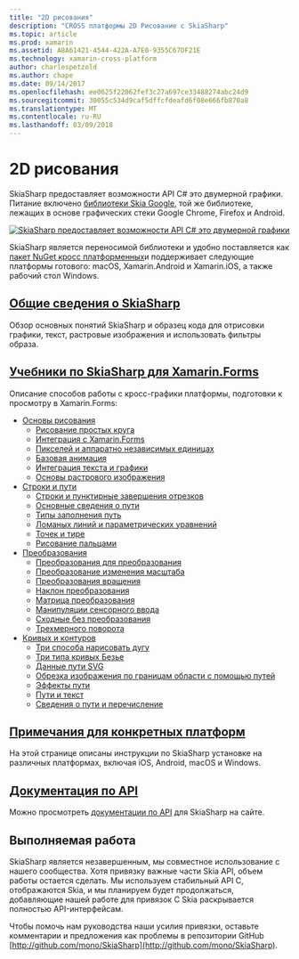 ```yaml
---
title: "2D рисования"
description: "CROSS платформы 2D Рисование с SkiaSharp"
ms.topic: article
ms.prod: xamarin
ms.assetid: A8A61421-4544-422A-A7E0-9355C67DF21E
ms.technology: xamarin-cross-platform
author: charlespetzold
ms.author: chape
ms.date: 09/14/2017
ms.openlocfilehash: ee0625f22062fef3c27a697ce33488274abc24d9
ms.sourcegitcommit: 30055c534d9caf5dffcfdeafd6f08e666fb870a8
ms.translationtype: MT
ms.contentlocale: ru-RU
ms.lasthandoff: 03/09/2018
---
```

# <a name="2d-drawing"></a>2D рисования

SkiaSharp предоставляет возможности API C# это двумерной графики. Питание включено [библиотеки Skia Google](http://skia.org), той же библиотеке, лежащих в основе графических стеки Google Chrome, Firefox и Android.

[![](images/ide-sml.png "SkiaSharp предоставляет возможности API C# это двумерной графики")](images/ide.png#lightbox)

SkiaSharp является переносимой библиотеки и удобно поставляется как [пакет NuGet кросс платформенных](https://www.nuget.org/packages/SkiaSharp)и поддерживает следующие платформы готового: macOS, Xamarin.Android и Xamarin.iOS, а также рабочий стол Windows.

## <a name="introduction-to-skiasharpgraphics-gamesskiasharpintroductionmd"></a>[Общие сведения о SkiaSharp](~/graphics-games/skiasharp/introduction.md)

Обзор основных понятий SkiaSharp и образец кода для отрисовки графики, текст, растровые изображения и использовать фильтры образа.

## <a name="skiasharp-tutorials-for-xamarinformsxamarin-formsuser-interfacegraphicsskiasharpindexmd"></a>[Учебники по SkiaSharp для Xamarin.Forms](~/xamarin-forms/user-interface/graphics/skiasharp/index.md)

Описание способов работы с кросс-графики платформы, подготовки к просмотру в Xamarin.Forms:

- [Основы рисования](~/xamarin-forms/user-interface/graphics/skiasharp/basics/index.md)
  * [Рисование простых круга](~/xamarin-forms/user-interface/graphics/skiasharp/basics/circle.md)
  * [Интеграция с Xamarin.Forms](~/xamarin-forms/user-interface/graphics/skiasharp/basics/integration.md)
  * [Пикселей и аппаратно независимых единицах](~/xamarin-forms/user-interface/graphics/skiasharp/basics/pixels.md)
  * [Базовая анимация](~/xamarin-forms/user-interface/graphics/skiasharp/basics/animation.md)
  * [Интеграция текста и графики](~/xamarin-forms/user-interface/graphics/skiasharp/basics/text.md)
  * [Основы растрового изображения](~/xamarin-forms/user-interface/graphics/skiasharp/basics/bitmaps.md)
- [Строки и пути](~/xamarin-forms/user-interface/graphics/skiasharp/paths/index.md)
  * [Строки и пунктирные завершения отрезков](~/xamarin-forms/user-interface/graphics/skiasharp/paths/lines.md)
  * [Основные сведения о пути](~/xamarin-forms/user-interface/graphics/skiasharp/paths/paths.md)
  * [Типы заполнения путь](~/xamarin-forms/user-interface/graphics/skiasharp/paths/fill-types.md)
  * [Ломаных линий и параметрических уравнений](~/xamarin-forms/user-interface/graphics/skiasharp/paths/polylines.md)
  * [Точек и тире](~/xamarin-forms/user-interface/graphics/skiasharp/paths/dots.md)
  * [Рисование пальцами](~/xamarin-forms/user-interface/graphics/skiasharp/paths/finger-paint.md)
- [Преобразования](~/xamarin-forms/user-interface/graphics/skiasharp/transforms/index.md)
  * [Преобразования для преобразования](~/xamarin-forms/user-interface/graphics/skiasharp/transforms/translate.md)
  * [Преобразование изменения масштаба](~/xamarin-forms/user-interface/graphics/skiasharp/transforms/scale.md)
  * [Преобразования вращения](~/xamarin-forms/user-interface/graphics/skiasharp/transforms/rotate.md)
  * [Наклон преобразования](~/xamarin-forms/user-interface/graphics/skiasharp/transforms/skew.md)
  * [Матрица преобразования](~/xamarin-forms/user-interface/graphics/skiasharp/transforms/matrix.md)
  * [Манипуляции сенсорного ввода](~/xamarin-forms/user-interface/graphics/skiasharp/transforms/touch.md)
  * [Сходные без преобразования](~/xamarin-forms/user-interface/graphics/skiasharp/transforms/non-affine.md)
  * [Трехмерного поворота](~/xamarin-forms/user-interface/graphics/skiasharp/transforms/3d-rotation.md)
- [Кривых и контуров](~/xamarin-forms/user-interface/graphics/skiasharp/curves/index.md)
  * [Три способа нарисовать дугу](~/xamarin-forms/user-interface/graphics/skiasharp/curves/arcs.md)
  * [Три типа кривых Безье](~/xamarin-forms/user-interface/graphics/skiasharp/curves/beziers.md)
  * [Данные пути SVG](~/xamarin-forms/user-interface/graphics/skiasharp/curves/path-data.md)
  * [Обрезка изображения по границам области с помощью путей](~/xamarin-forms/user-interface/graphics/skiasharp/curves/clipping.md)
  * [Эффекты пути](~/xamarin-forms/user-interface/graphics/skiasharp/curves/effects.md)
  * [Пути и текст](~/xamarin-forms/user-interface/graphics/skiasharp/curves/text-paths.md)
  * [Сведения о пути и перечисление](~/xamarin-forms/user-interface/graphics/skiasharp/curves/information.md)

## <a name="platform-specific-notesgraphics-gamesskiasharpplatformmd"></a>[Примечания для конкретных платформ](~/graphics-games/skiasharp/platform.md)

На этой странице описаны инструкции по SkiaSharp установке на различных платформах, включая iOS, Android, macOS и Windows.

## <a name="api-documentationhttpsdeveloperxamarincomapinamespaceskiasharp"></a>[Документация по API](https://developer.xamarin.com/api/namespace/SkiaSharp/)

Можно просмотреть [документации по API](https://developer.xamarin.com/api/namespace/SkiaSharp/) для SkiaSharp на сайте.

## <a name="work-in-progress"></a>Выполняемая работа

SkiaSharp является незавершенным, мы совместное использование с нашего сообщества. Хотя привязку важные части Skia API, объем работы остается сделать. Мы используем стабильный API C, отображаются Skia, и мы планируем будет продолжаться, добавляющие нашей работе для привязок C Skia раскрывается полностью API-интерфейсам.

Чтобы помочь нам руководства наши усилия привязки, оставьте комментарии и предложения как проблемы в репозитории GitHub [http://github.com/mono/SkiaSharp](http://github.com/mono/SkiaSharp).
